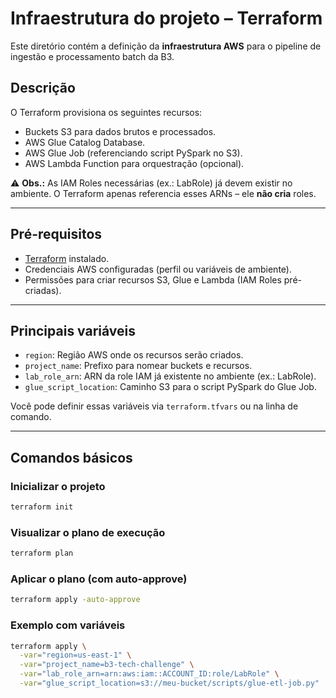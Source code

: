 # Infraestrutura do projeto – Terraform

Este diretório contém a definição da **infraestrutura AWS** para o pipeline de ingestão e processamento batch da B3.

## Descrição

O Terraform provisiona os seguintes recursos:

- Buckets S3 para dados brutos e processados.
- AWS Glue Catalog Database.
- AWS Glue Job (referenciando script PySpark no S3).
- AWS Lambda Function para orquestração (opcional).

⚠️ **Obs.:** As IAM Roles necessárias (ex.: LabRole) já devem existir no ambiente. O Terraform apenas referencia esses ARNs – ele **não cria** roles.

---

## Pré-requisitos

- [Terraform](https://developer.hashicorp.com/terraform/downloads) instalado.
- Credenciais AWS configuradas (perfil ou variáveis de ambiente).
- Permissões para criar recursos S3, Glue e Lambda (IAM Roles pré-criadas).

---

## Principais variáveis

- `region`: Região AWS onde os recursos serão criados.
- `project_name`: Prefixo para nomear buckets e recursos.
- `lab_role_arn`: ARN da role IAM já existente no ambiente (ex.: LabRole).
- `glue_script_location`: Caminho S3 para o script PySpark do Glue Job.

Você pode definir essas variáveis via `terraform.tfvars` ou na linha de comando.

---

## Comandos básicos

### Inicializar o projeto

```bash
terraform init
```

### Visualizar o plano de execução

```bash
terraform plan
```

### Aplicar o plano (com auto-approve)

```bash
terraform apply -auto-approve
```

### Exemplo com variáveis

```bash
terraform apply \
  -var="region=us-east-1" \
  -var="project_name=b3-tech-challenge" \
  -var="lab_role_arn=arn:aws:iam::ACCOUNT_ID:role/LabRole" \
  -var="glue_script_location=s3://meu-bucket/scripts/glue-etl-job.py"
```